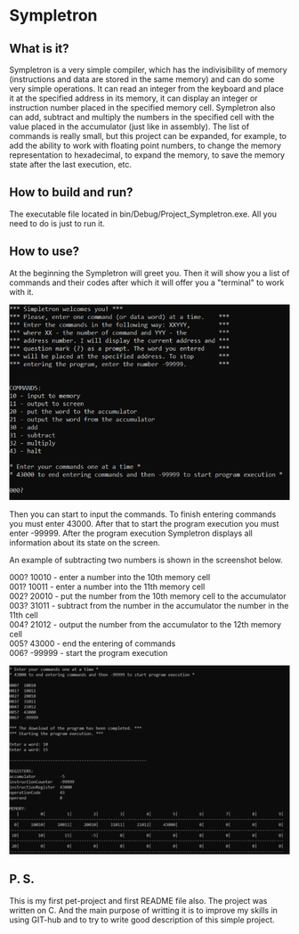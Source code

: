 # Sympletron

## What is it?
Sympletron is a very simple compiler, which has the indivisibility of memory (instructions and data are stored in the same memory) and can do some very simple operations.
It can read an integer from the keyboard and place it at the specified address in its memory, it can display an integer or instruction number placed in the specified memory cell.
Sympletron also can add, subtract and multiply the numbers in the specified cell with the value placed in the accumulator (just like in assembly).
The list of commands is really small, but this project can be expanded, for example, to add the ability to work with floating point numbers, to change the memory representation to hexadecimal, to expand the memory, to save the memory state after the last execution, etc.

## How to build and run?
The executable file located in bin/Debug/Project_Sympletron.exe. All you need to do is just to run it.

## How to use?
At the beginning the Sympletron will greet you. Then it will show you a list of commands and their codes after which it will offer you a "terminal" to work with it.

<img src="/screenshots/greeting.png" alt="Greeting_of_Sympletron"/>

Then you can start to input the commands. To finish entering commands you must enter 43000. After that to start the program execution you must enter -99999.
After the program execution Sympletron displays all information about its state on the screen.

An example of subtracting two numbers is shown in the screenshot below.

000? 10010  - enter a number into the 10th memory cell  
001? 10011  - enter a number into the 11th memory cell  
002? 20010  - put the number from the 10th memory cell to the accumulator  
003? 31011  - subtract from the number in the accumulator the number in the 11th cell  
004? 21012  - output the number from the accumulator to the 12th memory cell  
005? 43000  - end the entering of commands  
006? -99999 - start the program execution  

<img src="/screenshots/subtracting.png" alt="Subrtacting"/>

## P. S. 
This is my first pet-project and first README file also. 
The project was written on C. And the main purpose of writting it is to improve my skills in using GIT-hub and to try to write good description of this simple project.